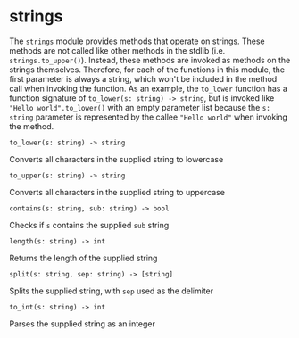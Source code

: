# strings

The `strings` module provides methods that operate on strings. These methods are not called like other methods in the
stdlib (i.e. `strings.to_upper()`). Instead, these methods are invoked as methods on the strings themselves. Therefore,
for each of the functions in this module, the first parameter is always a string, which won't be included in the method
call when invoking the function. As an example, the `to_lower` function has a function signature of `to_lower(s: string) -> string`,
but is invoked like `"Hello world".to_lower()` with an empty parameter list because the `s: string` parameter is represented
by the callee `"Hello world"` when invoking the method.

`to_lower(s: string) -> string`

Converts all characters in the supplied string to lowercase

`to_upper(s: string) -> string`

Converts all characters in the supplied string to uppercase

`contains(s: string, sub: string) -> bool`

Checks if `s` contains the supplied `sub` string

`length(s: string) -> int`

Returns the length of the supplied string

`split(s: string, sep: string) -> [string]`

Splits the supplied string, with `sep` used as the delimiter

`to_int(s: string) -> int`

Parses the supplied string as an integer